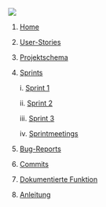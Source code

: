 
![](https://user-images.githubusercontent.com/49681838/70517879-a2678300-1b39-11ea-8dfe-f43d2f27e32b.png)
1.  [Home](https://github.com/API-MIT-JP-DER-MASCHINE-WS/ProjektarbeitWS/wiki)
2.  [User-Stories](https://github.com/API-MIT-JP-DER-MASCHINE-WS/ProjektarbeitWS/wiki/User-Stories)
3.  [Projektschema](https://github.com/API-MIT-JP-DER-MASCHINE-WS/ProjektarbeitWS/wiki/Projektschema)
1.  [Sprints](https://github.com/API-MIT-JP-DER-MASCHINE-WS/ProjektarbeitWS/wiki/Sprints)

      i. [Sprint 1](https://github.com/API-MIT-JP-DER-MASCHINE-WS/ProjektarbeitWS/wiki/Sprint-1)
      
      ii. [Sprint 2](https://github.com/API-MIT-JP-DER-MASCHINE-WS/ProjektarbeitWS/wiki/Sprint-2)

      iii. [Sprint 3](https://github.com/API-MIT-JP-DER-MASCHINE-WS/ProjektarbeitWS/wiki/Sprint-3)

      iv. [Sprintmeetings](https://github.com/API-MIT-JP-DER-MASCHINE-WS/ProjektarbeitWS/wiki/Sprintmeetings)
5.  [Bug-Reports](https://github.com/API-MIT-JP-DER-MASCHINE-WS/ProjektarbeitWS/wiki/Bug-Reports)
6.  [Commits](https://github.com/API-MIT-JP-DER-MASCHINE-WS/ProjektarbeitWS/wiki/Commits)
7.  [Dokumentierte Funktion](https://github.com/API-MIT-JP-DER-MASCHINE-WS/ProjektarbeitWS/wiki/Dokumentierte-Funktionen)
8.  [Anleitung](https://github.com/API-MIT-JP-DER-MASCHINE-WS/ProjektarbeitWS/wiki/Anleitung)
